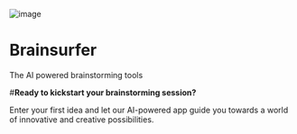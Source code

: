 ![image](https://user-images.githubusercontent.com/1045247/233058414-68a63c0b-acba-4b20-9b46-612cc1153dbf.png)

# Brainsurfer
The AI powered brainstorming tools

#**Ready to kickstart your brainstorming session?**

Enter your first idea and let our AI-powered app guide you towards a world of innovative and creative possibilities.
